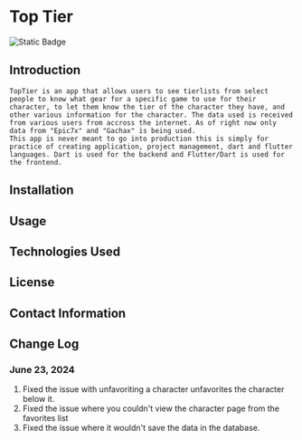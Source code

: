 # Top Tier

![Static Badge](https://img.shields.io/badge/v-1.0.3-hotpink?style=flat-square&labelColor=pink)

## Introduction

    TopTier is an app that allows users to see tierlists from select people to know what gear for a specific game to use for their character, to let them know the tier of the character they have, and other various information for the character. The data used is received from various users from accross the internet. As of right now only data from "Epic7x" and "Gachax" is being used.
	This app is never meant to go into production this is simply for practice of creating application, project management, dart and flutter languages. Dart is used for the backend and Flutter/Dart is used for the frontend.

## Installation

## Usage

## Technologies Used

## License

## Contact Information

## Change Log

### June 23, 2024

1. Fixed the issue with unfavoriting a character unfavorites the character below it.
3. Fixed the issue where you couldn't view the character page from the favorites list
4. Fixed the issue where it wouldn't save the data in the database.
